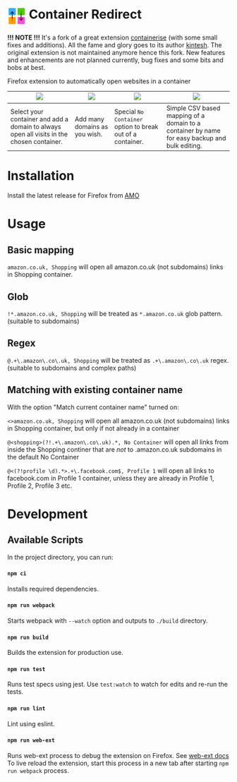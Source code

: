 # <img src="https://raw.githubusercontent.com/max-dw-i/container-redirect/master/static/icons/icon.png" alt="Drawing" width="42" align="top"/> Container Redirect

**!!! NOTE !!!** It's a fork of a great extension [containerise](https://github.com/kintesh/containerise) (with some small fixes and additions). All the fame and glory goes to its author [kintesh](https://github.com/kintesh). The original extension is not maintained anymore hence this fork. New features and enhancements are not planned currently, bug fixes and some bits and bobs at best.

Firefox extension to automatically open websites in a container

|![](https://raw.githubusercontent.com/max-dw-i/container-redirect/master/static/screenshots/1.png)  |  ![](https://raw.githubusercontent.com/max-dw-i/container-redirect/master/static/screenshots/2.png)  |  ![](https://raw.githubusercontent.com/max-dw-i/container-redirect/master/static/screenshots/3.png)  |  ![](https://raw.githubusercontent.com/max-dw-i/container-redirect/master/static/screenshots/4.png)|
| --- | --- | --- | --- |
|Select your container and add a domain to always open all visits in the chosen container. | Add many domains as you wish. | Special `No Container` option to break out of a container. | Simple CSV based mapping of a domain to a container by name for easy backup and bulk editing. |


# Installation
Install the latest release for Firefox from [AMO](https://addons.mozilla.org/en-US/firefox/addon/container-redirect/)



# Usage

## Basic mapping

`amazon.co.uk, Shopping` will open all amazon.co.uk (not subdomains) links in Shopping container.

## Glob
`!*.amazon.co.uk, Shopping`  will be treated as `*.amazon.co.uk` glob pattern. (suitable to subdomains)

## Regex

`@.+\.amazon\.co\.uk, Shopping` will be treated as `.+\.amazon\.co\.uk` regex. (suitable to subdomains and complex paths)

## Matching with existing container name
With the option "Match current container name" turned on:

`<>amazon.co.uk, Shopping` will open all amazon.co.uk (not subdomains) links in Shopping container, but only if not already in a container

`@<shopping>(?!.+\.amazon\.co\.uk).*, No Container` will open all links from inside the Shopping continer that are _not_ to .amazon.co.uk subdomains in the default No Container

`@<(?!profile \d).*>.+\.facebook.com$, Profile 1` will open all links to facebook.com in Profile 1 container, unless they are already in Profile 1, Profile 2, Profile 3 etc.

# Development

## Available Scripts
In the project directory, you can run:

#### `npm ci`
Installs required dependencies.

#### `npm run webpack`
Starts webpack with `--watch` option and outputs to `./build` directory.

#### `npm run build`
Builds the extension for production use.<br>

#### `npm run test`
Runs test specs using jest.
Use `test:watch` to watch for edits and re-run the tests.

#### `npm run lint`
Lint using eslint.

#### `npm run web-ext`
Runs web-ext process to debug the extension on Firefox. See [web-ext docs](https://github.com/mozilla/web-ext) <br/>
To live reload the extension, start this process in a new tab after starting `npm run webpack` process.
